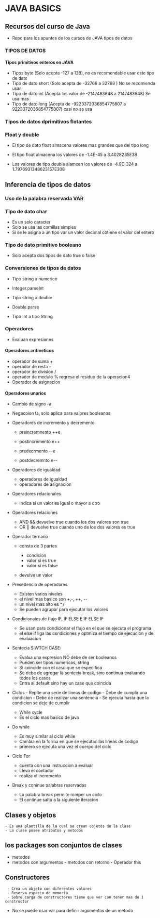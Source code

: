 # JAVA BASICS

 ## Recursos del curso de Java
- Repo para los apuntes de los cursos de JAVA tipos de datos

### TIPOS DE DATOS

#### Tipos primitivos enteros en JAVA
    
- Tipos byte (Solo acepta -127 a 128), no es recomendable usar este tipo de dato
- Tipo de dato short (Solo acepta de -32768 a 32768 ) No se recomienda usar
- Tipo de dato int (Acepta los valor de -2147483648 a 2147483648) Se usa mas
- Tipo de dato long (Acepta de -9223372036854775807  a 9223372036854775807) casi no se usa
 
### Tipos de datos dprimitivos flotantes

### Float y double

- El tipo de dato float almacena valores mas grandes que del tipo long 
- El tipo float almacena los valores de -1.4E-45 a 3.4028235E38

- Los valores de tipo double alamcen los valores de -4.9E-324 a 1.7976931348623157E308

## Inferencia de tipos de datos 
### Uso de la palabra reservada VAR

###  Tipo de dato char
- Es un solo caracter
- Solo se usa las comillas simples
- Si se le asigna a un tipo var un valor decimal obtiene el valor del entero


### Tipo de dato primitivo booleano

- Solo acepta dos tipos de dato true o false


### Conversiones de tipos de datos

- Tipo string a numerico
- Integer.parseInt

- Tipo string a double
- Double.parse

- Tipo Int a tipo String


### Operadores 

 - Evaluan expresiones

#### Operadores aritmeticos

- operador de suma  +
- operador de resta -
- operador de division /
- operador de modulo % regresa el residuo de la operacion4
- Operador de asignacion

#### Operadores unarios
 - Cambio de signo -a
- Negacoion !a, solo aplica para valores booleanos
- Operadores de incremento y decremento
    - preincremnento ++e
    - postincremento e++

    - predecrmento --e
    - postdecremnto e--

- Operadores de igualdad
    - operadores de igualdad
    - operadores de asignacion

- Operadores relacionales
    - Indica si un valor es igual o mayor a otro

- Operadores relaciones 
    - AND && devuelve true cuando los dos valores son true
    - OR || devuelve true cuando uno de los dos valores es true


- Operador ternario
    - consta de 3 partes
        - condicion
        - valor si es true 
        - valor si es false

    - devulve un valor 


- Presedencia de operadores
    - Existen varios niveles
    - el nivel mas basico son +,-, ++, --
    - un nivel mas alto es  *,/ 
    - Se pueden agrupar para ejecutar los valores


- Condicionales de flujo IF, IF ELSE E IF ELSE IF
    - Se usan para condicionar el flujo en el que se ejecuta el programa
    - el else if liga las condiciones y optmiza el tiempo de ejecucion y de evaluacion

- Sentecia SIWTCH CASE:
    - Evalua una expresion NO debe de ser booleanos
    - Pueden ser tipos numericos, string
    - Si coincide con el caso que se especifica
    - Se debe de agregar la sentecia break, sino continua evaluando todos los casos
    - Entra al default sino hay un case que coincida

- Ciclos 
        - Repite una serie de lineas de codigo
        - Debe de cumplir una condicion
        - Debe de realizar una sentencia 
        - Se ejecuta hasta que la condicion se deje de cumplir 

    - While cycle
    - Es el ciclo mas basico de java

- Do while 
    - Es muy similar al ciclo while
    - Cambia en la forma en que se ejecutan las lineas de codigo
    - primero se ejecuta una vez el cuerpo del ciclo
 
- Ciclo For
    - cuenta con una instruccion a evaluar
    - Lleva el contador
    - realiza el incremento

- Break y coninue palabras reservadas
    - La palabra break permite romper un ciclo 
    - El continue salta a la siguiente iteracion



## Clases y objetos

    - Es una plantilla de la cual se crean objetos de la clase
    - La clase posee atributos y metodos

## los packages son conjuntos de clases

   - metodos
   - metodos con argumentos
    - metodos con retorno
    - Operador this

## Constructores 

     - Crea un objeto con diferentes valores
     - Reserva espacio de memoria
     - Sobre carga de constructores tiene que ver con tener mas de 1 constructor

- No se puede usar var para definir argumentos de un metodo

